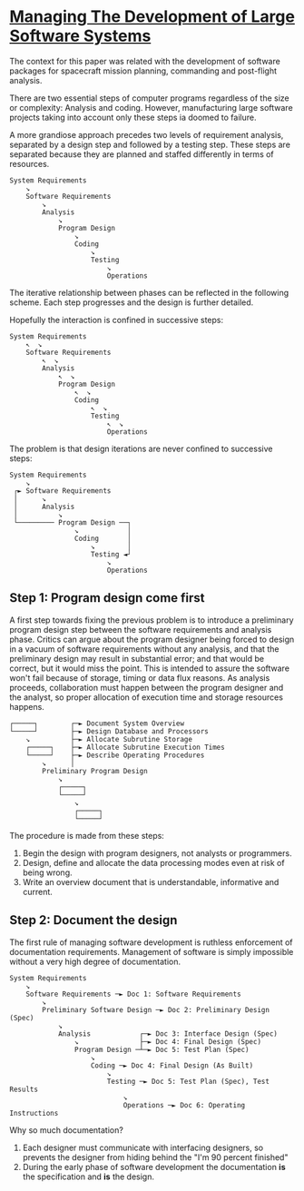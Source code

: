 # [Managing The Development of Large Software Systems](http://www-scf.usc.edu/~csci201/lectures/Lecture11/royce1970.pdf)

The context for this paper was related with the development of software packages for spacecraft mission planning, commanding and post-flight analysis.

There are two essential steps of computer programs regardless of the size or complexity: Analysis and coding. However, manufacturing large software projects taking into account only these steps ia doomed to failure.

A more grandiose approach precedes two levels of requirement analysis, separated by a design step and followed by a testing step. These steps are separated because they are planned and staffed differently in terms of resources.

    System Requirements
        ↘
        Software Requirements
            ↘
            Analysis
                ↘
                Program Design
                    ↘
                    Coding
                        ↘
                        Testing
                            ↘
                            Operations

The iterative relationship between phases can be reflected in the following scheme. Each step progresses and the design is further detailed.

Hopefully the interaction is confined in successive steps:

    System Requirements
        ↖  ↘
        Software Requirements
            ↖  ↘
            Analysis
                ↖  ↘
                Program Design
                    ↖  ↘
                    Coding
                        ↖  ↘
                        Testing
                            ↖  ↘
                            Operations

The problem is that design iterations are never confined to successive steps:

    System Requirements
        ↘
     ┌► Software Requirements
     │      ↘
     │      Analysis
     │          ↘
     └───────── Program Design ──┐
                    ↘            │
                    Coding       │
                        ↘        │
                        Testing ◄┘
                            ↘
                            Operations

## Step 1: Program design come first

A first step towards fixing the previous problem is to introduce a preliminary program design step between the software requirements and analysis phase. Critics can argue about the program designer being forced to design in a vacuum of software requirements without any analysis, and that the preliminary design may result in substantial error; and that would be correct, but it would miss the point. This is intended to assure the software won't fail because of storage, timing or data flux reasons. As analysis proceeds, collaboration must happen between the program designer and the analyst, so proper allocation of execution time and storage resources happens.

    ┌─────┐        ┌─► Document System Overview
    └─────┘        ├─► Design Database and Processors
        ↘          ├─► Allocate Subrutine Storage
        ┌─────┐    ├─► Allocate Subrutine Execution Times
        └─────┘    ├─► Describe Operating Procedures
            ↘      │
            Preliminary Program Design
                ↘
                ┌─────┐
                └─────┘
                    ↘
                    ┌─────┐
                    └─────┘

The procedure is made from these steps:
1. Begin the design with program designers, not analysts or programmers.
2. Design, define and allocate the data processing modes even at risk of being wrong.
3. Write an overview document that is understandable, informative and current.

## Step 2: Document the design

The first rule of managing software development is ruthless enforcement of documentation requirements. Management of software is simply impossible without a very high degree of documentation.


    System Requirements
        ↘
        Software Requirements ─► Doc 1: Software Requirements
            ↘
            Preliminary Software Design ─► Doc 2: Preliminary Design (Spec)
                ↘
                Analysis            ┌─► Doc 3: Interface Design (Spec)
                    ↘               ├─► Doc 4: Final Design (Spec)
                    Program Design ─┴─► Doc 5: Test Plan (Spec)
                        ↘
                        Coding ─► Doc 4: Final Design (As Built)
                            ↘
                            Testing ─► Doc 5: Test Plan (Spec), Test Results
                                ↘
                                Operations ─► Doc 6: Operating Instructions

Why so much documentation?
1. Each designer must communicate with interfacing designers, so prevents the designer from hiding behind the "I'm 90 percent finished"
2. During the early phase of software development the documentation **is** the specification and **is** the design.